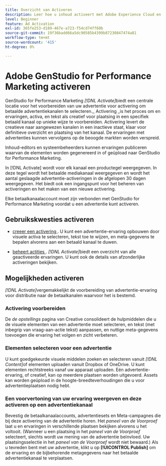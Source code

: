 ```yaml
---
title: Overzicht van Activeren
description: Leer hoe u inhoud activeert met Adobe Experience Cloud en toepassingen van derden.
level: Beginner
feature: Ad Activation
exl-id: 365fe253-d189-467e-a723-f54cd74ff60b
source-git-commit: 19f36badd66a5dc90585b4399b87230847474a81
workflow-type: tm+mt
source-wordcount: '415'
ht-degree: 0%

---
```


# Adobe GenStudio for Performance Marketing activeren

GenStudio for Performance Marketing _[!DNL Activate]_&#x200B;biedt een centrale locatie voor het voorbereiden van uw advertentie voor activering om betaalde advertentiekanalen te selecteren._ Activering _is het proces om en ervaringen, activa, en tekst als creatief voor plaatsing in een specifiek betaald kanaal op unieke wijze te voorbereiden. Activering levert de creatieve naar aangewezen kanalen in een inactieve staat, klaar voor definitieve overzicht en plaatsing van het kanaal. De ervaringen met advertenties kunnen vervolgens op de beoogde markten worden verspreid.

Inhoud-editors en systeembeheerders kunnen ervaringen publiceren waarvan de elementen worden gegenereerd in of geüpload naar GenStudio for Performance Marketing.

In [!DNL Activate] wordt voor elk kanaal een productegel weergegeven. In deze tegel wordt het betaalde mediakanaal weergegeven en wordt het aantal geslaagde advertentie-activeringen in de afgelopen 30 dagen weergegeven. Het biedt ook een ingangspunt voor het beheren van activeringen en het maken van een nieuwe activering.

Elke betaalkanaalaccount moet zijn verbonden met GenStudio for Performance Marketing voordat u een advertentie kunt activeren.

## Gebruikskwesties activeren

* [ creeer een activering ](create-activation.md). U kunt een advertentie-ervaring opbouwen door visuele activa te selecteren, tekst toe te wijzen, en meta-gegevens te bepalen alvorens aan een betaald kanaal te duwen.

* [ beheert actities ](manage-activations.md). _[!DNL Activate]_&#x200B;biedt een overzicht van alle geactiveerde ervaringen. U kunt ook de details van afzonderlijke activeringen bekijken.

## Mogelijkheden activeren

_[!DNL Activate]_&#x200B;vergemakkelijkt de voorbereiding van advertentie-ervaring voor distributie naar de betaalkanalen waarvoor het is bestemd.

### Activering voorbereiden

De _de opstellings_ pagina van Creative consolideert de hulpmiddelen die u de visuele elementen van een advertentie moet selecteren, en tekst (met inbegrip van vraag-aan-actie tekst) aanpassen, en nuttige meta-gegevens toevoegen die ervaring het volgen en zicht verbeteren.

### Elementen selecteren voor een advertentie

U kunt goedgekeurde visuele middelen zoeken en selecteren vanuit _[!DNL Content]_&#x200B;of elementen uploaden vanuit Dropbox of OneDrive. U kunt elementen rechtstreeks vanaf uw apparaat uploaden. Eén advertentie-ervaring, of creatief, kan op meerdere plaatsen worden uitgevoerd. Assets kan worden geüpload in de hoogte-breedteverhoudingen die u voor advertentieplaatsen nodig hebt.

### Een voorvertoning van uw ervaring weergeven en deze activeren op een advertentiekanaal

Bevestig de betaalkanaalaccounts, advertentiesets en Meta-campagnes die bij deze activering van de advertentie horen. Het _paneel van de Voorproef_ laat u en ervaringen in verschillende plaatsen bekijken alvorens u het voltooit. (Wanneer u een plaatsing in het _paneel van de Voorproef_ selecteert, slechts wordt uw mening van de advertentie beïnvloed. Uw plaatsingsselectie in het _paneel van de Voorproef_ wordt niet bewaard.) Als u tevreden bent met uw advertentie, klikt u op **[!UICONTROL Publish]** om de ervaring en de bijbehorende metagegevens naar het betaalde advertentiekanaal te verplaatsen.
